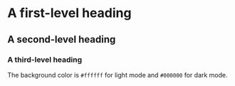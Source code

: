 # A first-level heading
## A second-level heading
### A third-level heading

The background color is `#ffffff` for light mode and `#000000` for dark mode.

